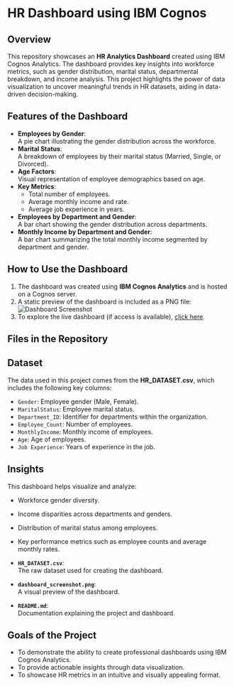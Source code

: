 # HR Dashboard using IBM Cognos

## Overview
This repository showcases an **HR Analytics Dashboard** created using IBM Cognos Analytics. The dashboard provides key insights into workforce metrics, such as gender distribution, marital status, departmental breakdown, and income analysis. This project highlights the power of data visualization to uncover meaningful trends in HR datasets, aiding in data-driven decision-making.

## Features of the Dashboard
- **Employees by Gender**:  
  A pie chart illustrating the gender distribution across the workforce.
- **Marital Status**:  
  A breakdown of employees by their marital status (Married, Single, or Divorced).
- **Age Factors**:  
  Visual representation of employee demographics based on age.
- **Key Metrics**:  
  - Total number of employees.  
  - Average monthly income and rate.  
  - Average job experience in years.  
- **Employees by Department and Gender**:  
  A bar chart showing the gender distribution across departments.
- **Monthly Income by Department and Gender**:  
  A bar chart summarizing the total monthly income segmented by department and gender.

  
## How to Use the Dashboard
1. The dashboard was created using **IBM Cognos Analytics** and is hosted on a Cognos server.
2. A static preview of the dashboard is included as a PNG file:  
   ![Dashboard Screenshot](dashboard_screenshot.png)
3. To explore the live dashboard (if access is available), [click here](https://us1.ca.analytics.ibm.com/bi/?perspective=dashboard&pathRef=.my_folders%2FHR%2Bcognos%2BDashboard&action=view&mode=dashboard&subView=model0000019388dc2c7e_00000004).

## Files in the Repository

## Dataset
The data used in this project comes from the **HR_DATASET.csv**, which includes the following key columns:
- `Gender`: Employee gender (Male, Female).
- `MaritalStatus`: Employee marital status.
- `Department_ID`: Identifier for departments within the organization.
- `Employee_Count`: Number of employees.
- `MonthlyIncome`: Monthly income of employees.
- `Age`: Age of employees.
- `Job Experience`: Years of experience in the job.

## Insights
This dashboard helps visualize and analyze:
- Workforce gender diversity.
- Income disparities across departments and genders.
- Distribution of marital status among employees.
- Key performance metrics such as employee counts and average monthly rates.

- **`HR_DATASET.csv`**:  
   The raw dataset used for creating the dashboard.
- **`dashboard_screenshot.png`**:  
   A visual preview of the dashboard.
- **`README.md`**:  
   Documentation explaining the project and dashboard.


## Goals of the Project
- To demonstrate the ability to create professional dashboards using IBM Cognos Analytics.
- To provide actionable insights through data visualization.
- To showcase HR metrics in an intuitive and visually appealing format.
